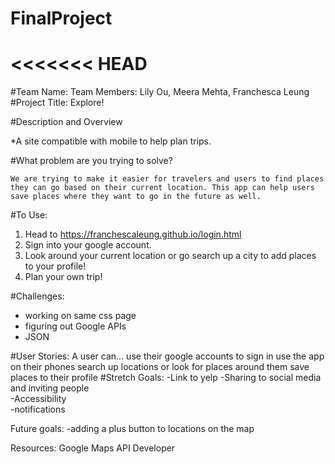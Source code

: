 # FinalProject
<<<<<<< HEAD
=======


#Team Name: 
Team Members: Lily Ou, Meera Mehta, Franchesca Leung
#Project Title: 
Explore!

#Description and Overview

*A site compatible with mobile to help plan trips. 

#What problem are you trying to solve?

	We are trying to make it easier for travelers and users to find places they can go based on their current location. This app can help users save places where they want to go in the future as well. 




  
 
#To Use:
1. Head to https://franchescaleung.github.io/login.html
2. Sign into your google account.
3. Look around your current location or go search up a city to add places to your profile!
4. Plan your own trip!

#Challenges:
- working on same css page
- figuring out Google APIs
- JSON

#User Stories:
A user can...
    use their google accounts to sign in
    use the app on their phones
    search up locations or look for places around them
    save places to their profile
#Stretch Goals:
    -Link to yelp
    -Sharing to social media and inviting people        
    -Accessibility             
    -notifications

Future goals:
-adding a plus button to locations on the map 

Resources:
Google Maps API Developer


